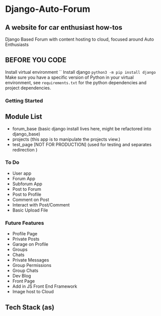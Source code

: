 # Django-Auto-Forum
## A website for car enthusiast how-tos
Django Based Forum with content hosting to cloud, focused around Auto Enthusiasts

## BEFORE YOU CODE
Install virtual environment ``
Install django `python3 -m pip install django`
Make sure you have a specific version of Python in your virtual environment, 
see `requirements.txt` for the python dependencies and project dependencies.

### Getting Started



## Module List
- forum_base (basic django install lives here, might be refactored into django_base)
- projects (this app is to manipulate the projects view.)
- test_page [NOT FOR PRODUCTION] (used for testing and separates redirection  )
### To Do 
- User app
- Forum App
- Subforum App
- Post to Forum
- Post to Profile
- Comment on Post
- Interact with Post/Comment
- Basic Upload File 
### Future Features
- Profile Page
- Private Posts
- Garage on Profile
- Groups
- Chats
- Private Messages
- Group Permissions
- Group Chats
- Dev Blog
- Front Page 
- Add in JS Front End Framework
- Image host to Cloud

## Tech Stack (as)





